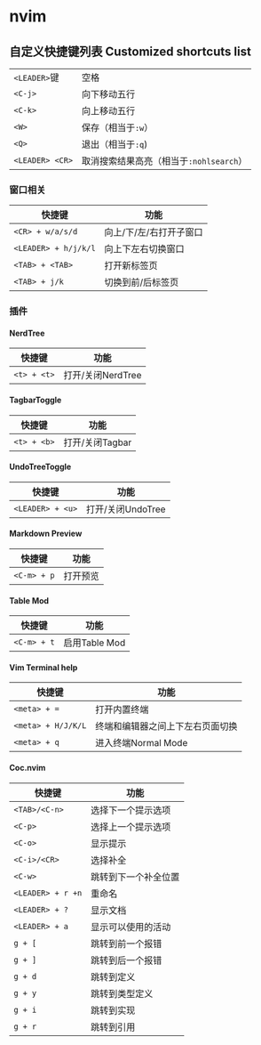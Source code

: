 # nvim

## 自定义快捷键列表 Customized shortcuts list

|                 |                                         |
|-----------------|-----------------------------------------|
| `<LEADER>`键    | 空格                                    |
| `<C-j>`         | 向下移动五行                            |
| `<C-k>`         | 向上移动五行                            |
| `<W>`           | 保存（相当于`:w`）                      |
| `<Q>`           | 退出（相当于`:q`)                       |
| `<LEADER> <CR>` | 取消搜索结果高亮（相当于`:nohlsearch`） |

### 窗口相关

| 快捷键               | 功能                    |
|----------------------|-------------------------|
| `<CR> + w/a/s/d`     | 向上/下/左/右打开子窗口 |
| `<LEADER> + h/j/k/l` | 向上下左右切换窗口      |
| `<TAB> + <TAB>`      | 打开新标签页            |
| `<TAB> + j/k`        | 切换到前/后标签页       |

### 插件

#### NerdTree

| 快捷键      | 功能              |
|-------------|-------------------|
| `<t> + <t>` | 打开/关闭NerdTree |

#### TagbarToggle

| 快捷键      | 功能            |
|-------------|-----------------|
| `<t> + <b>` | 打开/关闭Tagbar |


#### UndoTreeToggle

| 快捷键           | 功能              |
|------------------|-------------------|
| `<LEADER> + <u>` | 打开/关闭UndoTree |

#### Markdown Preview

| 快捷键      | 功能     |
|-------------|----------|
| `<C-m> + p` | 打开预览 |

#### Table Mod

| 快捷键      | 功能          |
|-------------|---------------|
| `<C-m> + t` | 启用Table Mod |

#### Vim Terminal help

| 快捷键             | 功能                             |
|--------------------|----------------------------------|
| `<meta> + =`       | 打开内置终端                     |
| `<meta> + H/J/K/L` | 终端和编辑器之间上下左右页面切换 |
| `<meta> + q`       | 进入终端Normal Mode              |

#### Coc.nvim

| 快捷键            | 功能                 |
|-------------------|----------------------|
| `<TAB>/<C-n>`     | 选择下一个提示选项   |
| `<C-p>`           | 选择上一个提示选项   |
| `<C-o>`           | 显示提示             |
| `<C-i>/<CR>`      | 选择补全             |
| `<C-w>`           | 跳转到下一个补全位置 |
| `<LEADER> + r +n` | 重命名               |
| `<LEADER> + ?`    | 显示文档             |
| `<LEADER> + a`    | 显示可以使用的活动   |
| `g + [`           | 跳转到前一个报错     |
| `g + ]`           | 跳转到后一个报错     |
| `g + d`           | 跳转到定义           |
| `g + y`           | 跳转到类型定义       |
| `g + i`           | 跳转到实现           |
| `g + r`           | 跳转到引用           |


